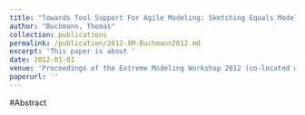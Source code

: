 ```yaml
---
title: "Towards Tool Support For Agile Modeling: Sketching Equals Modeling"
author: "Buchmann, Thomas"
collection: publications
permalink: /publication/2012-XM-Buchmann2012.md
excerpt: 'This paper is about '
date: 2012-01-01
venue: 'Proceedings of the Extreme Modeling Workshop 2012 (co-located with MODELS 2012)'
paperurl: ''
---
```


#Abstract
